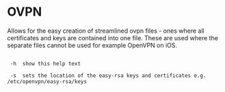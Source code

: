 OVPN
====
Allows for the easy creation of streamlined ovpn files - ones where all certificates and keys are contained into one file. These are used where the separate files cannot be used for example OpenVPN on iOS.

<code>
 -h  show this help text
</code>
<code>
 -s  sets the location of the easy-rsa keys and certificates e.g. /etc/openvpn/easy-rsa/keys
</code>
